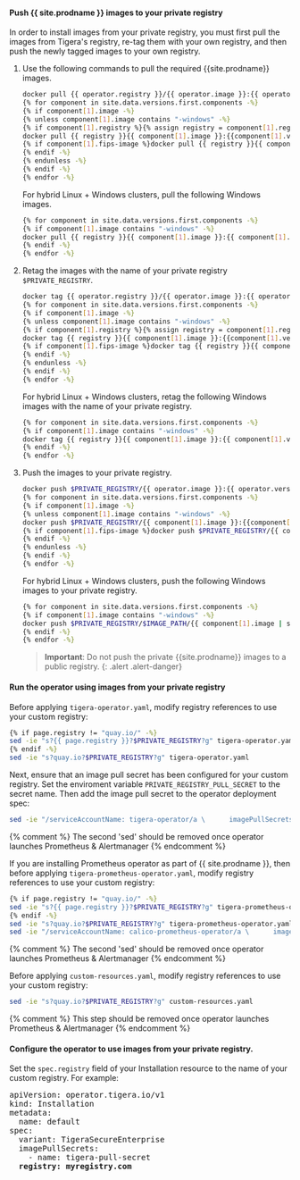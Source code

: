 #### Push {{ site.prodname }} images to your private registry

In order to install images from your private registry, you must first pull the images from Tigera's registry, re-tag them with your own registry, and then push the newly tagged images to your own registry.

1. Use the following commands to pull the required {{site.prodname}} images.

   ```bash
   docker pull {{ operator.registry }}/{{ operator.image }}:{{ operator.version }}
   {% for component in site.data.versions.first.components -%}
   {% if component[1].image -%}
   {% unless component[1].image contains "-windows" -%}
   {% if component[1].registry %}{% assign registry = component[1].registry | append: "/" %}{% else %}{% assign registry = page.registry -%} {% endif -%}
   docker pull {{ registry }}{{ component[1].image }}:{{component[1].version}}
   {% if component[1].fips-image %}docker pull {{ registry }}{{ component[1].image }}:{{component[1].version}}-fips
   {% endif -%}
   {% endunless -%}
   {% endif -%}
   {% endfor -%}
   ```

   For hybrid Linux + Windows clusters, pull the following Windows images.

   ```bash
   {% for component in site.data.versions.first.components -%}
   {% if component[1].image contains "-windows" -%}
   docker pull {{ registry }}{{ component[1].image }}:{{ component[1].version }}
   {% endif -%}
   {% endfor -%}
   ```

1. Retag the images with the name of your private registry `$PRIVATE_REGISTRY`.

   ```bash
   docker tag {{ operator.registry }}/{{ operator.image }}:{{ operator.version }} $PRIVATE_REGISTRY/{{ operator.image }}:{{ operator.version }}
   {% for component in site.data.versions.first.components -%}
   {% if component[1].image -%}
   {% unless component[1].image contains "-windows" -%}
   {% if component[1].registry %}{% assign registry = component[1].registry | append: "/" %}{% else %}{% assign registry = page.registry -%} {% endif -%}
   docker tag {{ registry }}{{ component[1].image }}:{{component[1].version}} $PRIVATE_REGISTRY/{{ component[1].image }}:{{component[1].version}}
   {% if component[1].fips-image %}docker tag {{ registry }}{{ component[1].image }}:{{component[1].version}}-fips $PRIVATE_REGISTRY/{{ component[1].image }}:{{component[1].version}}-fips
   {% endif -%}
   {% endunless -%}
   {% endif -%}
   {% endfor -%}
   ```

   For hybrid Linux + Windows clusters, retag the following Windows images with the name of your private registry.

   ```bash
   {% for component in site.data.versions.first.components -%}
   {% if component[1].image contains "-windows" -%}
   docker tag {{ registry }}{{ component[1].image }}:{{ component[1].version }} $PRIVATE_REGISTRY/$IMAGE_PATH/{{ component[1].image | split: "/" | last }}:{{ component[1].version }}
   {% endif -%}
   {% endfor -%}
   ```

1. Push the images to your private registry.

   ```bash
   docker push $PRIVATE_REGISTRY/{{ operator.image }}:{{ operator.version }}
   {% for component in site.data.versions.first.components -%}
   {% if component[1].image -%}
   {% unless component[1].image contains "-windows" -%}
   docker push $PRIVATE_REGISTRY/{{ component[1].image }}:{{component[1].version}}
   {% if component[1].fips-image %}docker push $PRIVATE_REGISTRY/{{ component[1].image }}:{{component[1].version}}-fips
   {% endif -%}
   {% endunless -%}
   {% endif -%}
   {% endfor -%}
   ```

   For hybrid Linux + Windows clusters, push the following Windows images to your private registry.

   ```bash
   {% for component in site.data.versions.first.components -%}
   {% if component[1].image contains "-windows" -%}
   docker push $PRIVATE_REGISTRY/$IMAGE_PATH/{{ component[1].image | split: "/" | last}}:{{component[1].version}}
   {% endif -%}
   {% endfor -%}
   ```

   > **Important**: Do not push the private {{site.prodname}} images to a public registry.
   {: .alert .alert-danger}

#### Run the operator using images from your private registry

Before applying `tigera-operator.yaml`, modify registry references to use your custom registry:

```bash
{% if page.registry != "quay.io/" -%}
sed -ie "s?{{ page.registry }}?$PRIVATE_REGISTRY?g" tigera-operator.yaml
{% endif -%}
sed -ie "s?quay.io?$PRIVATE_REGISTRY?g" tigera-operator.yaml
```

Next, ensure that an image pull secret has been configured for your custom registry. Set the enviroment variable `PRIVATE_REGISTRY_PULL_SECRET` to the secret name.
Then add the image pull secret to the operator deployment spec:

```bash
sed -ie "/serviceAccountName: tigera-operator/a \      imagePullSecrets:\n\      - name: $PRIVATE_REGISTRY_PULL_SECRET"  tigera-operator.yaml
```

{% comment %} The second 'sed' should be removed once operator launches Prometheus & Alertmanager {% endcomment %}

If you are installing Prometheus operator as part of {{ site.prodname }}, then before applying `tigera-prometheus-operator.yaml`, modify registry references to use your custom registry:

```bash
{% if page.registry != "quay.io/" -%}
sed -ie "s?{{ page.registry }}?$PRIVATE_REGISTRY?g" tigera-prometheus-operator.yaml
{% endif -%}
sed -ie "s?quay.io?$PRIVATE_REGISTRY?g" tigera-prometheus-operator.yaml
sed -ie "/serviceAccountName: calico-prometheus-operator/a \      imagePullSecrets:\n\      - name: $PRIVATE_REGISTRY_PULL_SECRET"  tigera-prometheus-operator.yaml
```
{% comment %} The second 'sed' should be removed once operator launches Prometheus & Alertmanager {% endcomment %}

Before applying `custom-resources.yaml`, modify registry references to use your custom registry:

```bash
sed -ie "s?quay.io?$PRIVATE_REGISTRY?g" custom-resources.yaml
```
{% comment %} This step should be removed once operator launches Prometheus & Alertmanager {% endcomment %}

#### Configure the operator to use images from your private registry.

Set the `spec.registry` field of your Installation resource to the name of your custom registry. For example:

<pre>
apiVersion: operator.tigera.io/v1
kind: Installation
metadata:
  name: default
spec:
  variant: TigeraSecureEnterprise
  imagePullSecrets:
    - name: tigera-pull-secret
  <b>registry: myregistry.com</b>
</pre>
